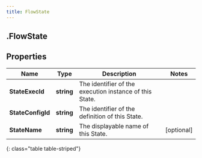 ```yaml
---
title: FlowState
---
```

## .FlowState

## Properties

|Name | Type | Description | Notes|
|------------ | ------------- | ------------- | -------------|
| **StateExecId** | **string** | The identifier of the execution instance of this State. | |
| **StateConfigId** | **string** | The identifier of the definition of this State. | |
| **StateName** | **string** | The displayable name of this State. | [optional] |
{: class="table table-striped"}


